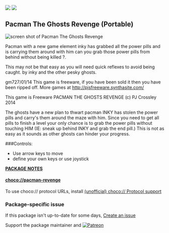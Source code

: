 [![](https://img.shields.io/chocolatey/v/pacman-revenge?color=green&label=pacman-revenge)](https://chocolatey.org/packages/pacman-revenge) [![](https://img.shields.io/chocolatey/dt/pacman-revenge)](https://chocolatey.org/packages/pacman-revenge)

## Pacman The Ghosts Revenge (Portable)

![screen shot of Pacman The Ghosts Revenge](http://pjsfreeware.synthasite.com/resources/revenge.png)

Pacman with a new game element inky has grabbed all the power pills and is carrying them around with him can you grab those power pills from behind without being killed ?.

This may not be that easy as you will need quick reflexes to avoid being caught. by inky and the other pesky ghosts.

gm727/01/14 
This game is freeware,  if you have been sold it then you have been ripped off.
More games at http://pjsfreeware.synthasite.com/

This game is Freeware
PACMAN THE GHOSTS REVENGE (c) PJ Crossley 2014

The ghosts have a new plan to thwart pacman INKY has stolen the power pills and carry's them around the maze with him. 
Since you need to get all pills to finish a level your only chance is to grab the power pills without touching HIM (IE: sneak up behind INKY and grab the end pill.) This is not as easy as it sounds as other ghosts can hinder your progress.

###Controls:
* Use arrow keys to move
* define your own keys or use joystick

**[PACKAGE NOTES](https://github.com/bcurran3/ChocolateyPackages/blob/master/pacman-revenge/readme.md)**

#### [choco://pacman-revenge](choco://pacman-revenge)
To use choco:// protocol URLs, install [(unofficial) choco:// Protocol support ](https://chocolatey.org/packages/choco-protocol-support)

### Package-specific issue
If this package isn't up-to-date for some days, [Create an issue](https://github.com/tunisiano187/Chocolatey-packages/issues/new/choose)

Support the package maintainer and [![Patreon](https://cdn.jsdelivr.net/gh/tunisiano187/Chocolatey-packages@d15c4e19c709e7148588d4523ffc6dd3cd3c7e5e/icons/patreon.png)](https://www.patreon.com/bePatron?u=39585820)
